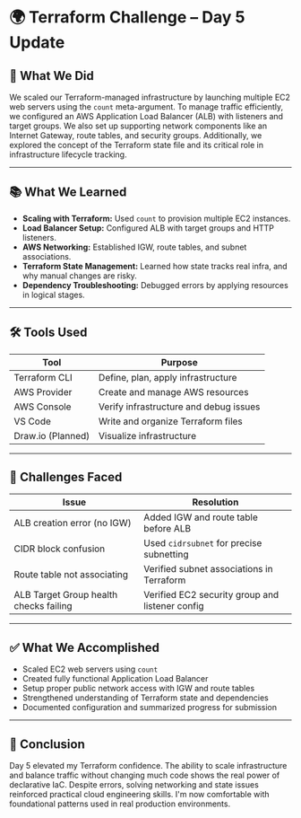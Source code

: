 # 🌍 Terraform Challenge – Day 5 Update

## 🔧 What We Did

We scaled our Terraform-managed infrastructure by launching multiple EC2 web servers using the `count` meta-argument. To manage traffic efficiently, we configured an AWS Application Load Balancer (ALB) with listeners and target groups. We also set up supporting network components like an Internet Gateway, route tables, and security groups. Additionally, we explored the concept of the Terraform state file and its critical role in infrastructure lifecycle tracking.

---

## 📚 What We Learned

- **Scaling with Terraform:** Used `count` to provision multiple EC2 instances.
- **Load Balancer Setup:** Configured ALB with target groups and HTTP listeners.
- **AWS Networking:** Established IGW, route tables, and subnet associations.
- **Terraform State Management:** Learned how state tracks real infra, and why manual changes are risky.
- **Dependency Troubleshooting:** Debugged errors by applying resources in logical stages.

---

## 🛠️ Tools Used

| Tool              | Purpose                                      |
|-------------------|----------------------------------------------|
| Terraform CLI     | Define, plan, apply infrastructure           |
| AWS Provider      | Create and manage AWS resources              |
| AWS Console       | Verify infrastructure and debug issues       |
| VS Code           | Write and organize Terraform files           |
| Draw.io (Planned) | Visualize infrastructure                     |

---

## 🚧 Challenges Faced

| Issue                                | Resolution                                       |
|--------------------------------------|--------------------------------------------------|
| ALB creation error (no IGW)          | Added IGW and route table before ALB            |
| CIDR block confusion                 | Used `cidrsubnet` for precise subnetting        |
| Route table not associating         | Verified subnet associations in Terraform       |
| ALB Target Group health checks failing | Verified EC2 security group and listener config |

---

## ✅ What We Accomplished

- Scaled EC2 web servers using `count`
- Created fully functional Application Load Balancer
- Setup proper public network access with IGW and route tables
- Strengthened understanding of Terraform state and dependencies
- Documented configuration and summarized progress for submission

---

## 🧾 Conclusion

Day 5 elevated my Terraform confidence. The ability to scale infrastructure and balance traffic without changing much code shows the real power of declarative IaC. Despite errors, solving networking and state issues reinforced practical cloud engineering skills. I'm now comfortable with foundational patterns used in real production environments.
